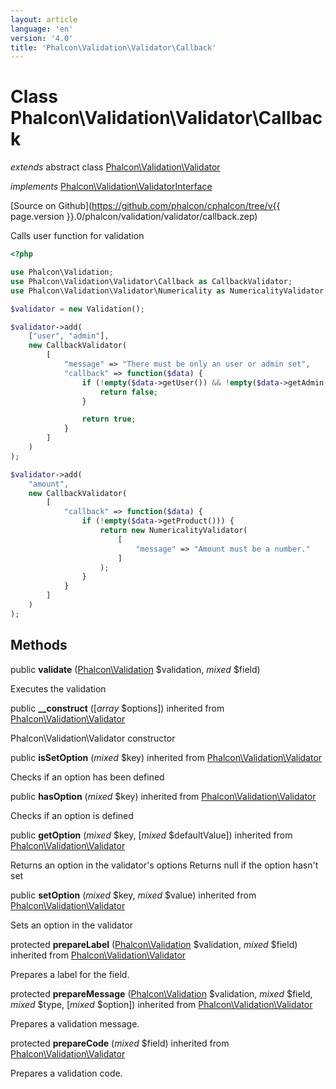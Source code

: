 ```yaml
---
layout: article
language: 'en'
version: '4.0'
title: 'Phalcon\Validation\Validator\Callback'
---
```

# Class **Phalcon\Validation\Validator\Callback**

*extends* abstract class [Phalcon\Validation\Validator](Phalcon_Validation_Validator)

*implements* [Phalcon\Validation\ValidatorInterface](Phalcon_Validation_ValidatorInterface)

[Source on Github](https://github.com/phalcon/cphalcon/tree/v{{ page.version }}.0/phalcon/validation/validator/callback.zep)

Calls user function for validation

```php
<?php

use Phalcon\Validation;
use Phalcon\Validation\Validator\Callback as CallbackValidator;
use Phalcon\Validation\Validator\Numericality as NumericalityValidator;

$validator = new Validation();

$validator->add(
    ["user", "admin"],
    new CallbackValidator(
        [
            "message" => "There must be only an user or admin set",
            "callback" => function($data) {
                if (!empty($data->getUser()) && !empty($data->getAdmin())) {
                    return false;
                }

                return true;
            }
        ]
    )
);

$validator->add(
    "amount",
    new CallbackValidator(
        [
            "callback" => function($data) {
                if (!empty($data->getProduct())) {
                    return new NumericalityValidator(
                        [
                            "message" => "Amount must be a number."
                        ]
                    );
                }
            }
        ]
    )
);

```


## Methods
public  **validate** ([Phalcon\Validation](Phalcon_Validation) $validation, *mixed* $field)

Executes the validation



public  **__construct** ([*array* $options]) inherited from [Phalcon\Validation\Validator](Phalcon_Validation_Validator)

Phalcon\Validation\Validator constructor



public  **isSetOption** (*mixed* $key) inherited from [Phalcon\Validation\Validator](Phalcon_Validation_Validator)

Checks if an option has been defined



public  **hasOption** (*mixed* $key) inherited from [Phalcon\Validation\Validator](Phalcon_Validation_Validator)

Checks if an option is defined



public  **getOption** (*mixed* $key, [*mixed* $defaultValue]) inherited from [Phalcon\Validation\Validator](Phalcon_Validation_Validator)

Returns an option in the validator's options
Returns null if the option hasn't set



public  **setOption** (*mixed* $key, *mixed* $value) inherited from [Phalcon\Validation\Validator](Phalcon_Validation_Validator)

Sets an option in the validator



protected  **prepareLabel** ([Phalcon\Validation](Phalcon_Validation) $validation, *mixed* $field) inherited from [Phalcon\Validation\Validator](Phalcon_Validation_Validator)

Prepares a label for the field.



protected  **prepareMessage** ([Phalcon\Validation](Phalcon_Validation) $validation, *mixed* $field, *mixed* $type, [*mixed* $option]) inherited from [Phalcon\Validation\Validator](Phalcon_Validation_Validator)

Prepares a validation message.



protected  **prepareCode** (*mixed* $field) inherited from [Phalcon\Validation\Validator](Phalcon_Validation_Validator)

Prepares a validation code.



